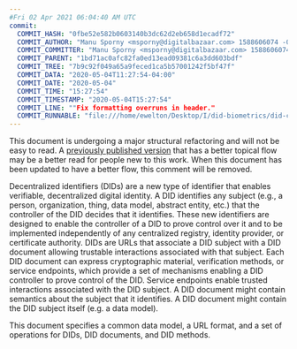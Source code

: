 ```yaml
---
#Fri 02 Apr 2021 06:04:40 AM UTC
commit:
  COMMIT_HASH: "0fbe52e582b0603140b3dc62d2eb658d1ecadf72"
  COMMIT_AUTHOR: "Manu Sporny <msporny@digitalbazaar.com> 1588606074 -0400"
  COMMIT_COMMITTER: "Manu Sporny <msporny@digitalbazaar.com> 1588606074 -0400"
  COMMIT_PARENT: "1bd71ac0afc82fa0ed13ead09381c6a3dd603bdf"
  COMMIT_TREE: "7b9c92f049a65a9feced1ca5b57001242f5bf47f"
  COMMIT_DATA: "2020-05-04T11:27:54-04:00"
  COMMIT_DATE: "2020-05-04"
  COMMIT_TIME: "15:27:54"
  COMMIT_TIMESTAMP: "2020-05-04T15:27:54"
  COMMIT_LINE: ""Fix formatting overruns in header."
  COMMIT_RUNNABLE: "file:///home/ewelton/Desktop/I/did-biometrics/did-core-dataset/analysis/gitinfo/0fbe52e582b0603140b3dc62d2eb658d1ecadf72/snapshot/index.html"
---
```


<section id="abstract">
<p class="issue">
This document is undergoing a major structural refactoring and will not be easy
to read. A <a href="https://www.w3.org/TR/2019/WD-did-core-20191209/">previously
published version</a> that has a better topical flow may be a better read for
people new to this work. When this document has been updated to have a
better flow, this comment will be removed.
    </p>
<p>
<a>Decentralized identifiers</a> (DIDs) are a new type of identifier that
enables verifiable, decentralized digital identity. A <a>DID</a> identifies
any subject (e.g., a person, organization, thing, data model, abstract entity, etc.)
that the controller of the <a>DID</a> decides that it
identifies. These new identifiers are designed to enable the controller
of a <a>DID</a> to prove control over it and to be implemented independently
of any centralized registry, identity provider, or certificate authority.
<a>DID</a>s are URLs that associate a <a>DID subject</a> with a
<a>DID document</a> allowing trustable interactions associated with that subject.
Each <a>DID document</a> can express cryptographic material, verification methods,
or <a>service endpoints</a>, which provide a set of mechanisms enabling a
<a>DID controller</a> to prove control of the <a>DID</a>. <a>Service
endpoints</a> enable trusted interactions associated with the <a>DID
subject</a>. A <a>DID document</a> might contain semantics about the subject
that it identifies. A <a>DID document</a> might contain the <a>DID subject</a>
itself (e.g. a data model).
    </p>
<p>
This document specifies a common data model, a URL format, and a set of
operations for <a>DIDs</a>, <a>DID documents</a>, and <a>DID methods</a>.
    </p>
</section>
